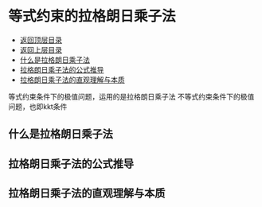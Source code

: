 # 等式约束的拉格朗日乘子法

* [返回顶层目录](../../README.md#目录)
* [返回上层目录](numerical-calculation-and-optimization.md)
* [什么是拉格朗日乘子法](#什么是拉格朗日乘子法)
* [拉格朗日乘子法的公式推导](#拉格朗日乘子法的公式推导)
* [拉格朗日乘子法的直观理解与本质](#拉格朗日乘子法的直观理解与本质)


等式约束条件下的极值问题，运用的是拉格朗日乘子法
不等式约束条件下的极值问题，也即kkt条件



## 什么是拉格朗日乘子法



## 拉格朗日乘子法的公式推导



## 拉格朗日乘子法的直观理解与本质

